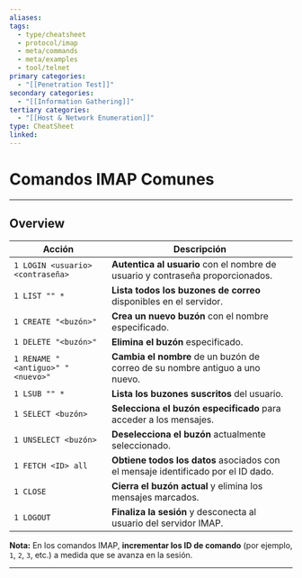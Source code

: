 ```yaml
---
aliases:
tags:
  - type/cheatsheet
  - protocol/imap
  - meta/commands
  - meta/examples
  - tool/telnet
primary categories:
  - "[[Penetration Test]]"
secondary categories:
  - "[[Information Gathering]]"
tertiary categories:
  - "[[Host & Network Enumeration]]"
type: CheatSheet
linked:
---
```

#  Comandos IMAP Comunes

***

## Overview

|**Acción**|**Descripción**|
|---|---|
|`1 LOGIN <usuario> <contraseña>`|**Autentica al usuario** con el nombre de usuario y contraseña proporcionados.|
|`1 LIST "" *`|**Lista todos los buzones de correo** disponibles en el servidor.|
|`1 CREATE "<buzón>"`|**Crea un nuevo buzón** con el nombre especificado.|
|`1 DELETE "<buzón>"`|**Elimina el buzón** especificado.|
|`1 RENAME "<antiguo>" "<nuevo>"`|**Cambia el nombre** de un buzón de correo de su nombre antiguo a uno nuevo.|
|`1 LSUB "" *`|**Lista los buzones suscritos** del usuario.|
|`1 SELECT <buzón>`|**Selecciona el buzón especificado** para acceder a los mensajes.|
|`1 UNSELECT <buzón>`|**Deselecciona el buzón** actualmente seleccionado.|
|`1 FETCH <ID> all`|**Obtiene todos los datos** asociados con el mensaje identificado por el ID dado.|
|`1 CLOSE`|**Cierra el buzón actual** y elimina los mensajes marcados.|
|`1 LOGOUT`|**Finaliza la sesión** y desconecta al usuario del servidor IMAP.|
**Nota:** En los comandos IMAP, **incrementar los ID de comando** (por ejemplo, `1`, `2`, `3`, etc.) a medida que se avanza en la sesión.

---
